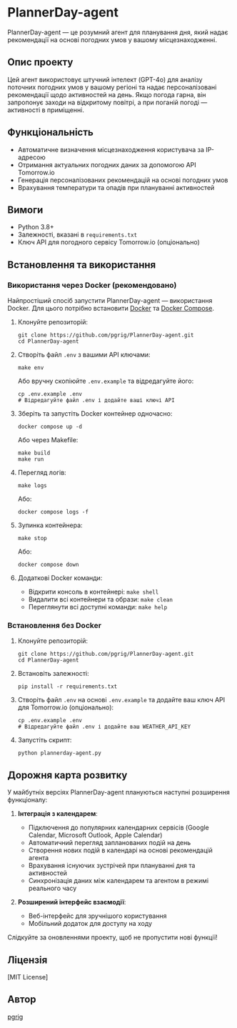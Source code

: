 # PlannerDay-agent

PlannerDay-agent — це розумний агент для планування дня, який надає рекомендації на основі погодних умов у вашому місцезнаходженні.

## Опис проекту

Цей агент використовує штучний інтелект (GPT-4o) для аналізу поточних погодних умов у вашому регіоні та надає персоналізовані рекомендації щодо активностей на день. Якщо погода гарна, він запропонує заходи на відкритому повітрі, а при поганій погоді — активності в приміщенні.

## Функціональність

- Автоматичне визначення місцезнаходження користувача за IP-адресою
- Отримання актуальних погодних даних за допомогою API Tomorrow.io
- Генерація персоналізованих рекомендацій на основі погодних умов
- Врахування температури та опадів при плануванні активностей

## Вимоги

- Python 3.8+
- Залежності, вказані в `requirements.txt`
- Ключ API для погодного сервісу Tomorrow.io (опціонально)

## Встановлення та використання

### Використання через Docker (рекомендовано)

Найпростіший спосіб запустити PlannerDay-agent — використання Docker. Для цього потрібно встановити [Docker](https://docs.docker.com/get-docker/) та [Docker Compose](https://docs.docker.com/compose/install/).

1. Клонуйте репозиторій:
   ```
   git clone https://github.com/pgrig/PlannerDay-agent.git
   cd PlannerDay-agent
   ```

2. Створіть файл `.env` з вашими API ключами:
   ```
   make env
   ```
   Або вручну скопіюйте `.env.example` та відредагуйте його:
   ```
   cp .env.example .env
   # Відредагуйте файл .env і додайте ваші ключі API
   ```

3. Зберіть та запустіть Docker контейнер одночасно:
   ```
   docker compose up -d
   ```
   Або через Makefile:
   ```
   make build
   make run
   ```

4. Перегляд логів:
   ```
   make logs
   ```
   Або:
   ```
   docker compose logs -f
   ```

5. Зупинка контейнера:
   ```
   make stop
   ```
   Або:
   ```
   docker compose down
   ```

6. Додаткові Docker команди:
   - Відкрити консоль в контейнері: `make shell`
   - Видалити всі контейнери та образи: `make clean`
   - Переглянути всі доступні команди: `make help`

### Встановлення без Docker

1. Клонуйте репозиторій:
   ```
   git clone https://github.com/pgrig/PlannerDay-agent.git
   cd PlannerDay-agent
   ```

2. Встановіть залежності:
   ```
   pip install -r requirements.txt
   ```

3. Створіть файл `.env` на основі `.env.example` та додайте ваш ключ API для Tomorrow.io (опціонально):
   ```
   cp .env.example .env
   # Відредагуйте файл .env і додайте ваш WEATHER_API_KEY
   ```

4. Запустіть скрипт:
   ```
   python plannerday-agent.py
   ```

## Дорожня карта розвитку

У майбутніх версіях PlannerDay-agent плануються наступні розширення функціоналу:

1. **Інтеграція з календарем**:
   - Підключення до популярних календарних сервісів (Google Calendar, Microsoft Outlook, Apple Calendar)
   - Автоматичний перегляд запланованих подій на день
   - Створення нових подій в календарі на основі рекомендацій агента
   - Врахування існуючих зустрічей при плануванні дня та активностей
   - Синхронізація даних між календарем та агентом в режимі реального часу

2. **Розширений інтерфейс взаємодії**:
   - Веб-інтерфейс для зручнішого користування
   - Мобільний додаток для доступу на ходу

Слідкуйте за оновленнями проекту, щоб не пропустити нові функції!

## Ліцензія

[MIT License]

## Автор

[pgrig](https://github.com/pgrig)
